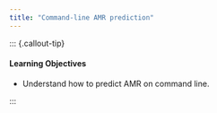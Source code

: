 ```yaml
---
title: "Command-line AMR prediction"
---
```


::: {.callout-tip}
#### Learning Objectives

- Understand how to predict AMR on command line.

:::

